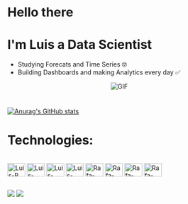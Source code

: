 # Hello there 

# I'm Luis a Data Scientist

- Studying Forecats and Time Series 🤓
- Building Dashboards and making Analytics every day ✅


<p align="center">
  <img src="https://wallpapercave.com/wp/wp2757890.gif" width="auto" height="auto" alt="GIF">
</p>

#

[![Anurag's GitHub stats](https://github-readme-stats.vercel.app/api?username=velosoberti)](https://github.com/anuraghazra/github-readme-stats)



#


# Technologies:

<div style="display: inline_block"><br>
  <img align="center" alt="Luis-R" height="30" width="40" src="https://cdn.jsdelivr.net/gh/devicons/devicon@latest/icons/rstudio/rstudio-original.svg" />
  <img align="center" alt="Luis-python" height="30" width="40" src="https://cdn.jsdelivr.net/gh/devicons/devicon@latest/icons/python/python-original.svg" />
  <img align="center" alt="Luis-Postgr" height="30" width="40" src="https://cdn.jsdelivr.net/gh/devicons/devicon@latest/icons/postgresql/postgresql-original.svg" />
  <img align="center" alt="Luis-SQL" height="30" width="40" src="https://cdn.jsdelivr.net/gh/devicons/devicon@latest/icons/azuresqldatabase/azuresqldatabase-original.svg" />
  <img align="center" alt="Rafa-CSS" height="30" width="40" src="https://cdn.jsdelivr.net/gh/devicons/devicon@latest/icons/matplotlib/matplotlib-original-wordmark.svg" />
  <img align="center" alt="Rafa-Python" height="30" width="40" src="https://cdn.jsdelivr.net/gh/devicons/devicon@latest/icons/numpy/numpy-original-wordmark.svg" />
  <img align="center" alt="Rafa-Csharp" height="30" width="40" src="https://cdn.jsdelivr.net/gh/devicons/devicon@latest/icons/scikitlearn/scikitlearn-original.svg" />
  <img align="center" alt="Rafa-Csharp" height="30" width="40" src="https://cdn.jsdelivr.net/gh/devicons/devicon@latest/icons/pandas/pandas-original-wordmark.svg" />
</div>

  ##
 
<div> 
 <a href="https://velosoberti.github.io/luisveloso.github.io/" target="_blank"><img src="https://img.shields.io/badge/Blogger-FF5722?style=for-the-badge&logo=blogger&logoColor=white"></a> 
  <a href="https://www.linkedin.com/in/velosoberti/" target="_blank"><img src="https://img.shields.io/badge/-LinkedIn-%230077B5?style=for-the-badge&logo=linkedin&logoColor=white" target="_blank"></a> 
</div>
